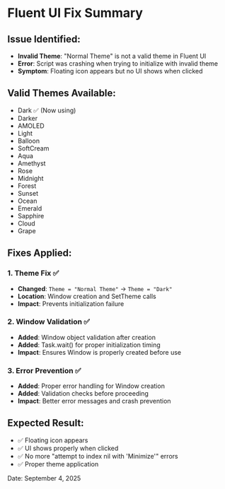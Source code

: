 # Fluent UI Fix Summary

## Issue Identified:
- **Invalid Theme**: "Normal Theme" is not a valid theme in Fluent UI
- **Error**: Script was crashing when trying to initialize with invalid theme
- **Symptom**: Floating icon appears but no UI shows when clicked

## Valid Themes Available:
- Dark ✅ (Now using)
- Darker
- AMOLED  
- Light
- Balloon
- SoftCream
- Aqua
- Amethyst
- Rose
- Midnight
- Forest
- Sunset
- Ocean
- Emerald
- Sapphire
- Cloud
- Grape

## Fixes Applied:

### 1. Theme Fix ✅
- **Changed**: `Theme = "Normal Theme"` → `Theme = "Dark"`
- **Location**: Window creation and SetTheme calls
- **Impact**: Prevents initialization failure

### 2. Window Validation ✅
- **Added**: Window object validation after creation
- **Added**: Task.wait() for proper initialization timing
- **Impact**: Ensures Window is properly created before use

### 3. Error Prevention ✅
- **Added**: Proper error handling for Window creation
- **Added**: Validation checks before proceeding
- **Impact**: Better error messages and crash prevention

## Expected Result:
- ✅ Floating icon appears
- ✅ UI shows properly when clicked
- ✅ No more "attempt to index nil with 'Minimize'" errors
- ✅ Proper theme application

Date: September 4, 2025
